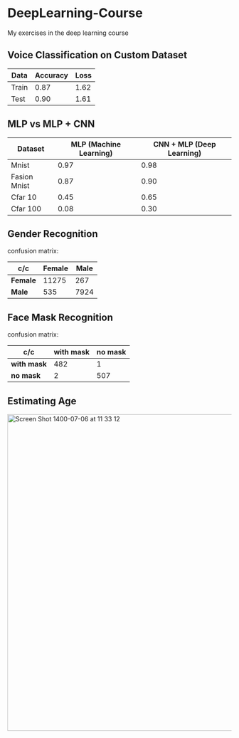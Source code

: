 # DeepLearning-Course
My exercises in the deep learning course

## Voice Classification on Custom Dataset

 Data | Accuracy | Loss
--- | --- | --- 
Train | 0.87 | 1.62
Test | 0.90 | 1.61



## MLP vs MLP + CNN

  Dataset | MLP (Machine Learning) | CNN + MLP (Deep Learning) 
--- | --- | --- 
Mnist | 0.97 | 0.98
Fasion Mnist | 0.87 | 0.90
Cfar 10 | 0.45 | 0.65
Cfar 100 | 0.08 | 0.30

## Gender Recognition

confusion matrix:

  c/c | Female | Male
--- | --- | --- 
**Female** | 11275 | 267
**Male** | 535 | 7924

## Face Mask Recognition

confusion matrix:

  c/c | with mask | no mask
--- | --- | --- 
**with mask** | 482 | 1
**no mask** | 2 | 507

## Estimating Age

<img width="712" alt="Screen Shot 1400-07-06 at 11 33 12" src="https://user-images.githubusercontent.com/72157067/135047973-2ffe2e47-e18b-4230-8652-f825c722c08e.png">

